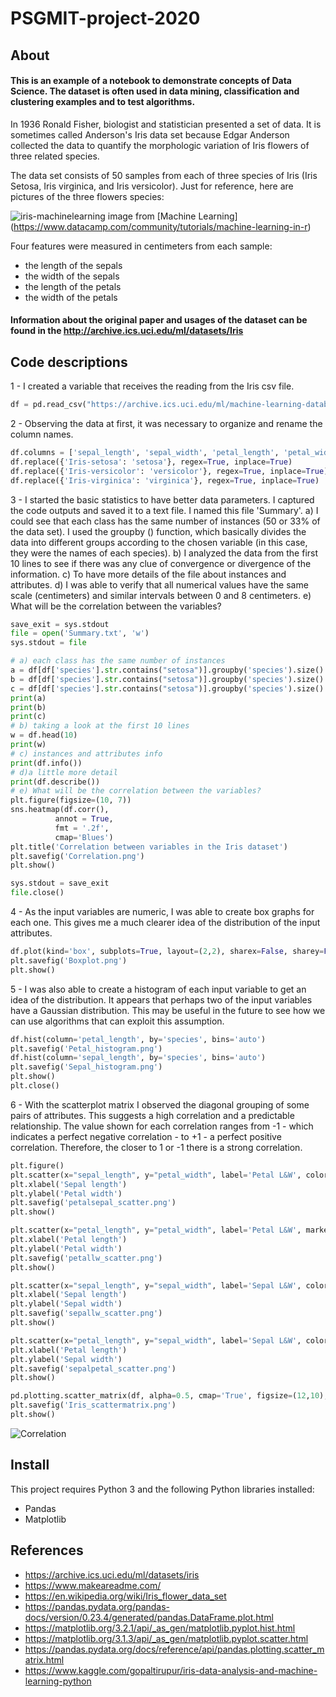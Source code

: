 # **PSGMIT-project-2020**

## About

#### This is an example of a notebook to demonstrate concepts of Data Science. The dataset is often used in data mining, classification and clustering examples and to test algorithms.

In 1936 Ronald Fisher, biologist and statistician presented a set of data. It is sometimes called Anderson's Iris data set because Edgar Anderson collected the data to quantify the morphologic variation of Iris flowers of three related species.

The data set consists of 50 samples from each of three species of Iris (Iris Setosa, Iris virginica, and Iris versicolor). Just for reference, here are pictures of the three flowers species:

![iris-machinelearning](https://user-images.githubusercontent.com/29405430/79043073-c1b01300-7bf4-11ea-9038-e99a9785db50.png)
image from [Machine Learning] (https://www.datacamp.com/community/tutorials/machine-learning-in-r)

Four features were measured in centimeters from each sample: 
* the length of the sepals
* the width of the sepals
* the length of the petals
* the width of the petals

#### Information about the original paper and usages of the dataset can be found in the http://archive.ics.uci.edu/ml/datasets/Iris

## Code descriptions

1 - I created a variable that receives the reading from the Iris csv file. 
```python
df = pd.read_csv("https://archive.ics.uci.edu/ml/machine-learning-databases/iris/iris.data", header=None)
```

2 - Observing the data at first, it was necessary to organize and rename the column names. 
```python
df.columns = ['sepal_length', 'sepal_width', 'petal_length', 'petal_width', 'species']
df.replace({'Iris-setosa': 'setosa'}, regex=True, inplace=True)
df.replace({'Iris-versicolor': 'versicolor'}, regex=True, inplace=True)
df.replace({'Iris-virginica': 'virginica'}, regex=True, inplace=True)
```

3 - I started the basic statistics to have better data parameters. I captured the code outputs and saved it to a text file. I named this file 'Summary'.
  a) I could see that each class has the same number of instances (50 or 33% of the data set). I used the groupby () function, which basically divides the data into different groups according to the chosen variable (in this case, they were the names of each species).
  b) I analyzed the data from the first 10 lines to see if there was any clue of convergence or divergence of the information. 
  c) To have more details of the file about instances and attributes. 
  d) I was able to verify that all numerical values have the same scale (centimeters) and similar intervals between 0 and 8 centimeters. 
  e) What will be the correlation between the variables? 
  ```python
save_exit = sys.stdout
file = open('Summary.txt', 'w')
sys.stdout = file

# a) each class has the same number of instances
a = df[df['species'].str.contains("setosa")].groupby('species').size()
b = df[df['species'].str.contains("setosa")].groupby('species').size()
c = df[df['species'].str.contains("setosa")].groupby('species').size()
print(a)
print(b)
print(c)
# b) taking a look at the first 10 lines
w = df.head(10)
print(w)
# c) instances and attributes info
print(df.info())
# d)a little more detail
print(df.describe())
# e) What will be the correlation between the variables?
plt.figure(figsize=(10, 7))
sns.heatmap(df.corr(),
            annot = True,
            fmt = '.2f',
            cmap='Blues')
plt.title('Correlation between variables in the Iris dataset')
plt.savefig('Correlation.png')
plt.show()

sys.stdout = save_exit
file.close()
```
 
4 - As the input variables are numeric, I was able to create box graphs for each one. This gives me a much clearer idea of the distribution of the input attributes.

```python
df.plot(kind='box', subplots=True, layout=(2,2), sharex=False, sharey=False)
plt.savefig('Boxplot.png')
plt.show()
```

5 - I was also able to create a histogram of each input variable to get an idea of the distribution. It appears that perhaps two of the input variables have a Gaussian distribution. This may be useful in the future to see how we can use algorithms that can exploit this assumption.

```python
df.hist(column='petal_length', by='species', bins='auto')
plt.savefig('Petal_histogram.png')
df.hist(column='sepal_length', by='species', bins='auto')
plt.savefig('Sepal_histogram.png')
plt.show()
plt.close()
```

6 - With the scatterplot matrix I observed the diagonal grouping of some pairs of attributes. This suggests a high correlation and a predictable relationship. The value shown for each correlation ranges from -1 - which indicates a perfect negative correlation - to +1 - a perfect positive correlation. Therefore, the closer to 1 or -1 there is a strong correlation.

```python
plt.figure()
plt.scatter(x="sepal_length", y="petal_width", label='Petal L&W', color='b', marker='d', s=10, data=df)
plt.xlabel('Sepal length')
plt.ylabel('Petal width')
plt.savefig('petalsepal_scatter.png')
plt.show()

plt.scatter(x="petal_length", y="petal_width", label='Petal L&W', marker='o', s=20, data=df)
plt.xlabel('Petal length')
plt.ylabel('Petal width')
plt.savefig('petallw_scatter.png')
plt.show()

plt.scatter(x="sepal_length", y="sepal_width", label='Sepal L&W', color='r', marker='h', s=10, data=df)
plt.xlabel('Sepal length')
plt.ylabel('Sepal width')
plt.savefig('sepallw_scatter.png')
plt.show()

plt.scatter(x="petal_length", y="sepal_width", label='Sepal L&W', color='k', marker='s', s=20, data=df)
plt.xlabel('Petal length')
plt.ylabel('Sepal width')
plt.savefig('sepalpetal_scatter.png')
plt.show()

pd.plotting.scatter_matrix(df, alpha=0.5, cmap='True', figsize=(12,10), diagonal='kde', marker='.')
plt.savefig('Iris_scattermatrix.png')
plt.show()
```


![Correlation](https://user-images.githubusercontent.com/29405430/79970153-68fd3780-848a-11ea-9e9b-178e136b1dbd.png)


## Install
This project requires Python 3 and the following Python libraries installed:

* Pandas
* Matplotlib


## References
* https://archive.ics.uci.edu/ml/datasets/iris
* https://www.makeareadme.com/
* https://en.wikipedia.org/wiki/Iris_flower_data_set
* https://pandas.pydata.org/pandas-docs/version/0.23.4/generated/pandas.DataFrame.plot.html
* https://matplotlib.org/3.2.1/api/_as_gen/matplotlib.pyplot.hist.html
* https://matplotlib.org/3.1.3/api/_as_gen/matplotlib.pyplot.scatter.html
* https://pandas.pydata.org/docs/reference/api/pandas.plotting.scatter_matrix.html
* https://www.kaggle.com/gopaltirupur/iris-data-analysis-and-machine-learning-python
